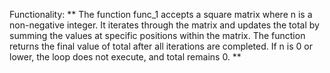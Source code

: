 Functionality: ** The function func_1 accepts a square matrix where n is a non-negative integer. It iterates through the matrix and updates the total by summing the values at specific positions within the matrix. The function returns the final value of total after all iterations are completed. If n is 0 or lower, the loop does not execute, and total remains 0. **